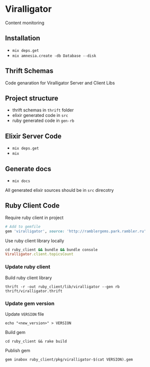 # Viralligator

Content monitoring

## Installation

- `mix deps.get`
- `mix amnesia.create -db Database --disk`

## Thrift Schemas

Code genaration for Viralligator Server and Client Libs

## Project structure
  - thrift schemas in `thrift` folder
  - elixir generated code in `src`
  - ruby generated code in `gen-rb`

## Elixir Server Code
  - `mix deps.get`
  - `mix`

## Generate docs
  - `mix docs`

All generated elixir sources should be in `src` direcotry

## Ruby Client Code

Require ruby client in project

```ruby
# Add to gemfile
gem 'viralligator', source: 'http://ramblergems.park.rambler.ru'
```

Use ruby client library locally

```ruby
cd ruby_client && bundle && bundle console
Viralligator.client.topicsCount
```

### Update ruby client

Build ruby client library

`thrift -r -out ruby_client/lib/viralligator --gen rb thrift/viralligator.thrift`


### Update gem version

Update `VERSION` file

`echo "<new_version>" > VERSION`

Build gem

`cd ruby_client && rake build`

Publish gem

`gem inabox ruby_client/pkg/viralligator-$(cat VERSION).gem`
